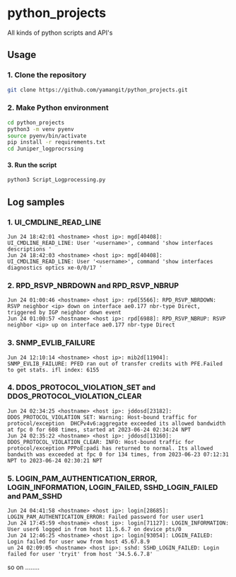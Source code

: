 # python_projects
All kinds of python scripts and API's

## Usage

### 1. Clone the repository
```bash
git clone https://github.com/yamangit/python_projects.git
```

### 2. Make Python environment
```bash
cd python_projects
python3 -m venv pyenv
source pyenv/bin/activate
pip install -r requirements.txt
cd Juniper_logprocrssing
```

#### 3. Run the script
```bash
python3 Script_Logprocessing.py
```
## Log samples

### 1. UI_CMDLINE_READ_LINE
```log
Jun 24 18:42:01 <hostname> <host ip>: mgd[40408]: UI_CMDLINE_READ_LINE: User '<username>', command 'show interfaces descriptions '
Jun 24 18:42:03 <hostname> <host ip>: mgd[40408]: UI_CMDLINE_READ_LINE: User '<username>', command 'show interfaces diagnostics optics xe-0/0/17 '
```

### 2. RPD_RSVP_NBRDOWN and RPD_RSVP_NBRUP
```log
Jun 24 01:00:46 <hostname> <host ip>: rpd[5566]: RPD_RSVP_NBRDOWN: RSVP neighbor <ip> down on interface ae0.177 nbr-type Direct, triggered by IGP neighbor down event
Jun 24 01:00:57 <hostname> <host ip>: rpd[6988]: RPD_RSVP_NBRUP: RSVP neighbor <ip> up on interface ae0.177 nbr-type Direct
```
### 3. SNMP_EVLIB_FAILURE
```log
Jun 24 12:10:14 <hostname> <host ip>: mib2d[11904]: SNMP_EVLIB_FAILURE: PFED ran out of transfer credits with PFE.Failed to get stats. ifl index: 6155 

```
### 4. DDOS_PROTOCOL_VIOLATION_SET and DDOS_PROTOCOL_VIOLATION_CLEAR
```log
Jun 24 02:34:25 <hostname> <host ip>: jddosd[23182]: DDOS_PROTOCOL_VIOLATION_SET: Warning: Host-bound traffic for protocol/exception  DHCPv4v6:aggregate exceeded its allowed bandwidth at fpc 0 for 608 times, started at 2023-06-24 02:34:24 NPT
Jun 24 02:35:22 <hostname> <host ip>: jddosd[13160]: DDOS_PROTOCOL_VIOLATION_CLEAR: INFO: Host-bound traffic for protocol/exception PPPoE:padi has returned to normal. Its allowed bandwith was exceeded at fpc 0 for 134 times, from 2023-06-23 07:12:31 NPT to 2023-06-24 02:30:21 NPT
```
### 5. LOGIN_PAM_AUTHENTICATION_ERROR, LOGIN_INFORMATION, LOGIN_FAILED, SSHD_LOGIN_FAILED and PAM_SSHD
```log
Jun 24 04:41:58 <hostname> <host ip>: login[28685]: LOGIN_PAM_AUTHENTICATION_ERROR: Failed password for user user1
Jun 24 17:45:59 <hostname> <host ip>: login[71127]: LOGIN_INFORMATION: User user6 logged in from host 11.5.6.7 on device pts/0
Jun 24 12:46:25 <hostname> <host ip>: login[93054]: LOGIN_FAILED: Login failed for user wow from host 45.67.8.9
un 24 02:09:05 <hostname> <host ip>: sshd: SSHD_LOGIN_FAILED: Login failed for user 'tryit' from host '34.5.6.7.8'
```
so on ........

